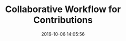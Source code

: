 ---
layout: page
title: "Collaborative Workflow for Contributions"
date: 2016-10-06 14:05:56
time: "60 mins"
following: _articles/open-communications.md
---